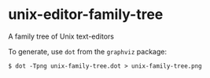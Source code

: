 # unix-editor-family-tree

A family tree of Unix text-editors

To generate, use `dot` from the `graphviz` package:

    $ dot -Tpng unix-family-tree.dot > unix-family-tree.png

